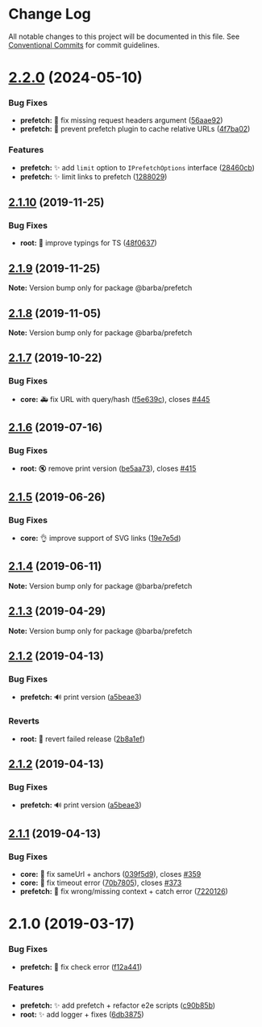 # Change Log

All notable changes to this project will be documented in this file.
See [Conventional Commits](https://conventionalcommits.org) for commit guidelines.

# [2.2.0](https://github.com/barbajs/barba/compare/@barba/prefetch@2.1.10...@barba/prefetch@2.2.0) (2024-05-10)

### Bug Fixes

- **prefetch:** :bug: fix missing request headers argument ([56aae92](https://github.com/barbajs/barba/commit/56aae920b1b5d08c221ff136d905aee03bf0b249))
- **prefetch:** :bug: prevent prefetch plugin to cache relative URLs ([4f7ba02](https://github.com/barbajs/barba/commit/4f7ba028be7024dde39be96c1888e561265d9187))

### Features

- **prefetch:** :sparkles: add `limit` option to `IPrefetchOptions` interface ([28460cb](https://github.com/barbajs/barba/commit/28460cb37a028d480e7949a810eae85c37a3da7d))
- **prefetch:** :sparkles: limit links to prefetch ([1288029](https://github.com/barbajs/barba/commit/1288029116089d88d7041c82673f36d226640c33))

## [2.1.10](https://github.com/barbajs/barba/compare/@barba/prefetch@2.1.9...@barba/prefetch@2.1.10) (2019-11-25)

### Bug Fixes

- **root:** :art: improve typings for TS ([48f0637](https://github.com/barbajs/barba/commit/48f0637))

## [2.1.9](https://github.com/barbajs/barba/compare/@barba/prefetch@2.1.8...@barba/prefetch@2.1.9) (2019-11-25)

**Note:** Version bump only for package @barba/prefetch

## [2.1.8](https://github.com/barbajs/barba/compare/@barba/prefetch@2.1.7...@barba/prefetch@2.1.8) (2019-11-05)

**Note:** Version bump only for package @barba/prefetch

## [2.1.7](https://github.com/barbajs/barba/compare/@barba/prefetch@2.1.6...@barba/prefetch@2.1.7) (2019-10-22)

### Bug Fixes

- **core:** :ambulance: fix URL with query/hash ([f5e639c](https://github.com/barbajs/barba/commit/f5e639c)), closes [#445](https://github.com/barbajs/barba/issues/445)

## [2.1.6](https://github.com/barbajs/barba/compare/@barba/prefetch@2.1.5...@barba/prefetch@2.1.6) (2019-07-16)

### Bug Fixes

- **root:** :mute: remove print version ([be5aa73](https://github.com/barbajs/barba/commit/be5aa73)), closes [#415](https://github.com/barbajs/barba/issues/415)

## [2.1.5](https://github.com/barbajs/barba/compare/@barba/prefetch@2.1.4...@barba/prefetch@2.1.5) (2019-06-26)

### Bug Fixes

- **core:** :ok_hand: improve support of SVG links ([19e7e5d](https://github.com/barbajs/barba/commit/19e7e5d))

## [2.1.4](https://github.com/barbajs/barba/compare/@barba/prefetch@2.1.3...@barba/prefetch@2.1.4) (2019-06-11)

**Note:** Version bump only for package @barba/prefetch

## [2.1.3](https://github.com/barbajs/barba/compare/@barba/prefetch@2.1.2...@barba/prefetch@2.1.3) (2019-04-29)

**Note:** Version bump only for package @barba/prefetch

## [2.1.2](https://github.com/barbajs/barba/compare/@barba/prefetch@2.1.1...@barba/prefetch@2.1.2) (2019-04-13)

### Bug Fixes

- **prefetch:** :loud_sound: print version ([a5beae3](https://github.com/barbajs/barba/commit/a5beae3))

### Reverts

- **root:** :bug: revert failed release ([2b8a1ef](https://github.com/barbajs/barba/commit/2b8a1ef))

## [2.1.2](https://github.com/barbajs/barba/compare/@barba/prefetch@2.1.1...@barba/prefetch@2.1.2) (2019-04-13)

### Bug Fixes

- **prefetch:** :loud_sound: print version ([a5beae3](https://github.com/barbajs/barba/commit/a5beae3))

## [2.1.1](https://github.com/barbajs/barba/compare/@barba/prefetch@2.1.0...@barba/prefetch@2.1.1) (2019-04-13)

### Bug Fixes

- **core:** :bug: fix sameUrl + anchors ([039f5d9](https://github.com/barbajs/barba/commit/039f5d9)), closes [#359](https://github.com/barbajs/barba/issues/359)
- **core:** :bug: fix timeout error ([70b7805](https://github.com/barbajs/barba/commit/70b7805)), closes [#373](https://github.com/barbajs/barba/issues/373)
- **prefetch:** :bug: fix wrong/missing context + catch error ([7220126](https://github.com/barbajs/barba/commit/7220126))

# 2.1.0 (2019-03-17)

### Bug Fixes

- **prefetch:** :bug: fix check error ([f12a441](https://github.com/barbajs/barba/commit/f12a441))

### Features

- **prefetch:** :sparkles: add prefetch + refactor e2e scripts ([c90b85b](https://github.com/barbajs/barba/commit/c90b85b))
- **root:** :sparkles: add logger + fixes ([6db3875](https://github.com/barbajs/barba/commit/6db3875))
